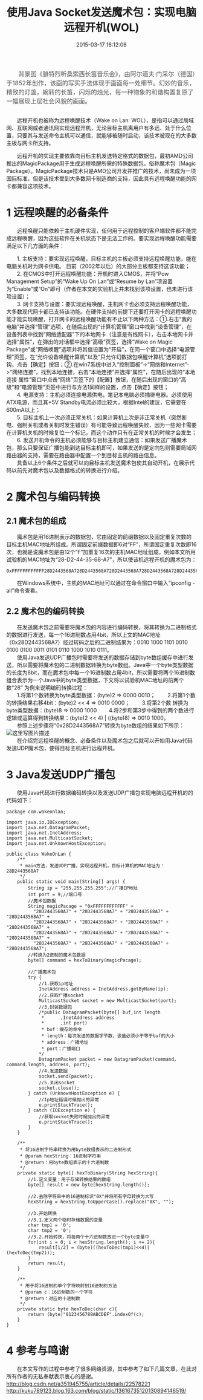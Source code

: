 ﻿---
title: 使用Java Socket发送魔术包：实现电脑远程开机(WOL)
excerpt: true
date: 2015-03-17 16:12:06
thumbnail: https://yongshengcnd.oss-cn-beijing.aliyuncs.com/paintings/%E8%85%93%E7%89%B9%E7%83%88%E5%90%AC%E6%A1%91%E7%B4%A2%E8%A5%BF%E9%95%BF%E7%AC%9B%E9%9F%B3%E4%B9%90%E4%BC%9A.jpeg
menu:
	Go Home: /index.html
tags: [Java]
---
<span style="color: #555;font-size: 1rem;display: inline-block;padding-bottom: 15px;text-indent: 2em;">
背景图《腓特烈听桑索西长笛音乐会》，由阿尔道夫·门采尔（德国）于1852年创作，该画的写实手法体现于画面每一处细节。幻妙的音乐，精致的灯盏，婉转的长笛，闪烁的烛光，每一种物象的和谐构置复原了一幅展现上层社会风貌的画面。
</span>

　　远程开机也被称为远程唤醒技术（Wake on Lan: WOL），是指可以通过局域网、互联网或者通讯网实现远程开机，无论目标主机离用户有多远、处于什么位置，只要其与发送命令主机可以通信，就能够被随时启动，该技术被现在的大多数主板与网卡所支持。
<!-- more -->

　　远程开机的实现主要依靠向目标主机发送特定格式的数据包，最初AMD公司推出的MagicPackage用于生成远程唤醒所需的特殊数据包，俗称魔术包（Magic Package）。MagicPackage技术只是AMD公司开发并推广的技术，尚未成为一项国际标准，但是该技术受到大多数网卡制造商的支持，因此具有远程唤醒功能的网卡都兼容这项技术。
# 1 远程唤醒的必备条件
　　远程唤醒只能依赖于主机硬件实现，任何用于远程控制的客户端软件都不能完成远程唤醒，因为这些软件在关机状态下是无法工作的。要实现远程唤醒功能需要满足以下几方面的条件：<br/>

　　1. 主板支持：要实现远程唤醒，目标主机的主板必须支持远程唤醒功能，能在电脑关机时为网卡供电。 目前（2002年以后）的大部分主板都支持这该功能；<br/>
　　2. 在CMOS中打开远程唤醒功能：开机时进入CMOS，并将“Pow Management Setup”的“Wake Up On Lan”或“Resume by Lan”项设置为“Enable”或“On”即可（作者在本文的实验机上并未找到该项设置，也未进行该项设置）；<br/>
　　3. 网卡支持与设置：要实现远程唤醒，主机网卡也必须支持远程唤醒功能，大多数现代网卡都已支持该功能。在硬件支持的前提下还要打开网卡的远程唤醒功能才能实现唤醒，打开网卡的远程唤醒功能有不止以下两种方法：①.右击“我的电脑”并选择“管理”选项，在随后出现的“计算机管理”窗口中找到“设备管理”，在设备列表中找到“网络适配器”下的本地网卡（注意是有线网卡），右击本地网卡并选择“属性”，在弹出的对话框中选择“高级”页签，选择“Wake on Magic Package”或“网络唤醒”选项并将其值设置为“开启”，在同一个窗口中选择“电源管理”页签，在“允许设备唤醒计算机”以及“只允许幻数据包唤醒计算机”选项前打钩，点击【确定】按钮；②.在win7系统中进入“控制面板”->“网络和Internet”->“网络连接”，找到本地连接，右击“本地连接”并选择“属性”，在随后出现的“本地连接 属性”窗口中点击“网络”页签下的【配置】按钮，在随后出现的窗口的“高级”和“电源管理”页签中进行与方法1同样的设置，点击【确定】按钮；<br/>
　　4. 电源支持：主机必须连接电源供电，笔记本电脑必须插继电器。必须使用ATX电源，而且其+5V Standby电流必须比较大，根据Intel的建议，它需要在600mA以上；<br/>
　　5. 目标主机上一次必须正常关机：如果计算机上次是非正常关机（突然断电、强制关机或者关机时发生错误）有可能导致远程唤醒失败，因为一些网卡需要在计算机关机的时候复位一个标记，而这个动作只有在正常关机的时候才会发生；<br/>
　　6. 发送开机命令的主机必须能够与目标主机建立通信：如果发送广播魔术包，那么只要保证广播包能到达目标主机即可，如果发送的是定向包则需要局域网路由器的支持，需要在路由器中配置一个到目标主机的路由信息。<br/>
　　具备以上6个条件之后就可以向目标主机发送魔术包使其自动开机，在展示代码以前先对魔术包以及数据格式的转换进行介绍。
# 2	魔术包与编码转换
## 2.1	魔术包的组成
　　魔术包是用16进制表示的数据包，它由固定的前缀数据以及固定重复次数的目标主机MAC地址所组成。所谓固定前缀数据即6对“FF”，所谓固定重复次数即16次，也就是说魔术包是由12个“F”加重复16次的主机MAC地址组成，例如本文所用试验机的MAC地址为“28-D2-44-35-68-A7”，所以使该机远程开机的魔术包为：
```
0xFFFFFFFFFFFF28D2443568A728D2443568A728D2443568A728D2443568A728D2443568A728D2443568A728D2443568A728D2443568A728D2443568A728D2443568A728D2443568A728D2443568A728D2443568A728D2443568A728D2443568A728D2443568A7
```
　　在Windows系统中，主机的MAC地址可以通过在命令窗口中输入“ipconfig -all”命令查看。
## 2.2	魔术包的编码转换
　　在发送魔术包之前需要将魔术包的内容进行编码转换，将其转换为二进制格式的数据进行发送，每一个16进制数占用4bit，所以上文的MAC地址（0x28D2443568A7）经过转码之后的二进制结果为：0010 1000 1101 0010 0100 0100 0011 0101 0110 1000 1010 0111。<br/>
　　使用Java发送UDP广播包时需要将发送的数据存储到byte数组缓存中进行发送，所以需要将魔术包的二进制数据转换为byte数组。Java中一个byte类型数据的长度为8bit，而在魔术包中每一个16进制数占用4bit，所以需要将两个16进制数组合表示为一个Java中的byte类型数据，下文将以试验机MAC地址的前两个数“28” 为例来说明编码转换过程：<br/>
　　1.将第1个数转换为byte类型数据：(byte)2 => 0000 0010；
　　2.将第1个数的转换结果右移4bit：(byte)2 << 4 => 0010 0000；
　　3.将第2个数 转换为byte类型数据：(byte)8 => 0000 1000
　　4.将2步和第3步中得到的两个数进行逻辑或运算得到转换结果：(byte)2 << 4) | ((byte)8) => 0010 1000。<br/>
　　参照上述步骤将“0x28D2443568A7”转换为byte数组的结果如下所示：<br/>
![这里写图片描述](https://imgconvert.csdnimg.cn/aHR0cDovL2ltZy5ibG9nLmNzZG4ubmV0LzIwMTUwNDAxMTM0NTE2Mzc5)<br/>
　　在介绍完远程唤醒的概念、必备条件以及魔术包之后就可以开始用Java代码发送UDP魔术包，使得目标主机进行远程开机。
# 3	Java发送UDP广播包
　　使用Java代码进行数据编码转换以及发送UDP广播包实现电脑远程开机的的代码如下：
```
package com.wakeonlan;

import java.io.IOException;
import java.net.DatagramPacket;
import java.net.InetAddress;
import java.net.MulticastSocket;
import java.net.UnknownHostException;

public class WakeOnLan {
	/**
	 * main方法，发送UDP广播，实现远程开机，目标计算机的MAC地址为：28D2443568A7
	 */
	public static void main(String[] args) {
		String ip = "255.255.255.255";//广播IP地址
		int port = 9;//端口号
		//魔术包数据
		String magicPacage = "0xFFFFFFFFFFFF" +
		  "28D2443568A7" + "28D2443568A7" + "28D2443568A7" + "28D2443568A7" +
		  "28D2443568A7" + "28D2443568A7" + "28D2443568A7" + "28D2443568A7" +
		  "28D2443568A7" + "28D2443568A7" + "28D2443568A7" + "28D2443568A7" +
		  "28D2443568A7" + "28D2443568A7" + "28D2443568A7" + "28D2443568A7";
		//转换为2进制的魔术包数据
		byte[] command = hexToBinary(magicPacage);
		
		//广播魔术包
		try {
			//1.获取ip地址
			InetAddress address = InetAddress.getByName(ip);
			//2.获取广播socket
			MulticastSocket socket = new MulticastSocket(port);
			//3.封装数据包
			/*public DatagramPacket(byte[] buf,int length
			 * 		,InetAddress address
			 * 		,int port)
			 * buf：缓存的命令
			 * length：每次发送的数据字节数，该值必须小于等于buf的大小
			 * address：广播地址
			 * port：广播端口
            */
			DatagramPacket packet = new DatagramPacket(command, command.length, address, port);
			//4.发送数据
			socket.send(packet);
			//5.关闭socket
			socket.close();
		} catch (UnknownHostException e) {
			//Ip地址错误时候抛出的异常
			e.printStackTrace();
		} catch (IOException e) {
			//获取socket失败时候抛出的异常
			e.printStackTrace();
		}
	}
	
	/**
	 * 将16进制字符串转换为用byte数组表示的二进制形式
	 * @param hexString：16进制字符串
	 * @return：用byte数组表示的十六进制数
	 */
	private static byte[] hexToBinary(String hexString){
		//1.定义变量：用于存储转换结果的数组
		byte[] result = new byte[hexString.length()];
		
		//2.去除字符串中的16进制标识"0X"并将所有字母转换为大写
		hexString = hexString.toUpperCase().replace("0X", "");
		
		//3.开始转换
		//3.1.定义两个临时存储数据的变量
		char tmp1 = '0';
		char tmp2 = '0';
		//3.2.开始转换，将每两个十六进制数放进一个byte变量中
		for(int i = 0; i < hexString.length(); i += 2){
			result[i/2] = (byte)((hexToDec(tmp1)<<4)|(hexToDec(tmp2)));
		}
		return result;
	}
	
	/**
	 * 用于将16进制的单个字符映射到10进制的方法
	 * @param c：16进制数的一个字符
	 * @return：对应的十进制数
	 */
	private static byte hexToDec(char c){
		return (byte)"0123456789ABCDEF".indexOf(c);
	}
}
```
# 4	参考与鸣谢 
　　在本文写作的过程中参考了很多网络资源，其中参考了如下几篇文章，在此对所有作者的无私奉献表示衷心的感谢。
　　http://blog.csdn.net/a351945755/article/details/22578221
　　http://kuku789123.blog.163.com/blog/static/13616735120130894146519/